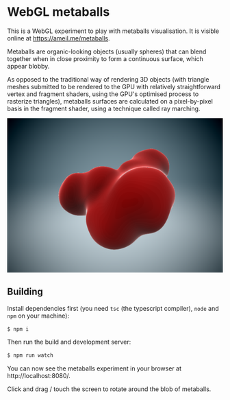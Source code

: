 # WebGL metaballs

This is a WebGL experiment to play with metaballs visualisation.
It is visible online at https://ameil.me/metaballs.

Metaballs are organic-looking objects (usually spheres) that can blend together
when in close proximity to form a continuous surface, which appear blobby.

As opposed to the traditional way of rendering 3D objects (with triangle meshes
submitted to be rendered to the GPU with relatively straightforward vertex and fragment shaders,
using the GPU's optimised process to rasterize triangles),
metaballs surfaces are calculated on a pixel-by-pixel basis in the fragment shader,
using a technique called ray marching.

![Metaballs screenshot](screenshot.png)

## Building

Install dependencies first (you need `tsc` (the typescript compiler),
`node` and `npm` on your machine):
```bash
$ npm i
```
Then run the build and development server:
```bash
$ npm run watch
```
You can now see the metaballs experiment in your browser at http://localhost:8080/.

Click and drag / touch the screen to rotate around the blob of metaballs.
